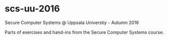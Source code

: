 # scs-uu-2016
Secure Computer Systems @ Uppsala Universtiy - Autumn 2016

Parts of exercises and hand-ins from the Secure Computer Systems course.
